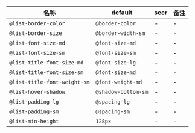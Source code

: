 | 名称 | default | seer | 备注 |
| --- | --- | --- | --- |
| `@list-border-color` | `@border-color` | - | - |
| `@list-border-size` | `@border-width-sm` | - | - |
| `@list-font-size-md` | `@font-size-md` | - | - |
| `@list-font-size-sm` | `@font-size-sm` | - | - |
| `@list-title-font-size-md` | `@font-size-lg` | - | - |
| `@list-title-font-size-sm` | `@font-size-md` | - | - |
| `@list-title-font-weight-sm` | `@font-weight-md` | - | - |
| `@list-hover-shadow` | `@shadow-bottom-sm` | - | - |
| `@list-padding-lg` | `@spacing-lg` | - | - |
| `@list-padding-sm` | `@spacing-sm` | - | - |
| `@list-min-height` | `128px` | - | - |
